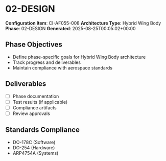 # 02-DESIGN

**Configuration Item**: CI-AF055-008
**Architecture Type**: Hybrid Wing Body
**Phase**: 02-DESIGN
**Generated**: 2025-08-25T00:05:02+00:00

## Phase Objectives
- Define phase-specific goals for Hybrid Wing Body architecture
- Track progress and deliverables
- Maintain compliance with aerospace standards

## Deliverables
- [ ] Phase documentation
- [ ] Test results (if applicable)
- [ ] Compliance artifacts
- [ ] Review approvals

## Standards Compliance
- DO-178C (Software)
- DO-254 (Hardware)
- ARP4754A (Systems)
